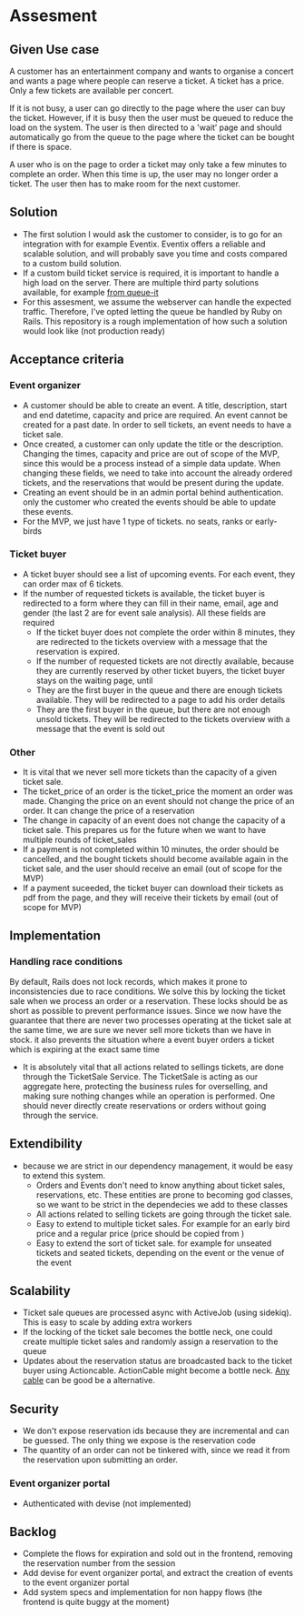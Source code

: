 # Assesment

## Given Use case
A customer has an entertainment company and wants to organise a concert and wants a page where people can reserve a ticket. A ticket has a price. Only a few tickets are available per concert.

If it is not busy, a user can go directly to the page where the user can buy the ticket. However, if it is busy then the user must be queued to reduce the load on the system. The user is then directed to a 'wait’ page and should automatically go from the queue to the page where the ticket can be bought if there is space.

A user who is on the page to order a ticket may only take a few minutes to complete an order. When this time is up, the user may no longer order a ticket. The user then has to make room for the next customer.

## Solution
- The first solution I would ask the customer to consider, is to go for an integration with for example Eventix. Eventix offers a reliable and scalable solution, and will probably save you time and costs compared to a custom build solution.
- If a custom build ticket service is required, it is important to handle a high load on the server. There are multiple third party solutions available, for example [from queue-it](https://queue-it.com/virtual-waiting-room/) 
- For this assesment, we assume the webserver can handle the expected traffic. Therefore, I've opted letting the queue be handled by Ruby on Rails. This repository is a rough implementation of how such a solution would look like (not production ready)

## Acceptance criteria
### Event organizer
- A customer should be able to create an event. A title, description, start and end datetime, capacity and price are required. An event cannot be created for a past date. In order to sell tickets, an event needs to have a ticket sale.
- Once created, a customer can only update the title or the description. Changing the times, capacity and price are out of scope of the MVP, since this would be a process instead of a simple data update. When changing these fields, we need to take into account the already ordered tickets, and the reservations that would be present during the update.
- Creating an event should be in an admin portal behind authentication. only the customer who created the events should be able to update these events.
- For the MVP, we just have 1 type of tickets. no seats, ranks or early-birds

### Ticket buyer
- A ticket buyer should see a list of upcoming events. For each event, they can order max of 6 tickets.
- If the number of requested tickets is available, the ticket buyer is redirected to a form where they can fill in their name, email, age and gender (the last 2 are for event sale analysis). All these fields are required
    - If the ticket buyer does not complete the order within 8 minutes, they are redirected to the tickets overview with a message that the reservation is expired.
    - If the number of requested tickets are not directly available, because they are currently reserved by other ticket buyers, the ticket buyer stays on the waiting page, until
    - They are the first buyer in the queue and there are enough tickets available. They will be redirected to a page to add his order details
    - They are the first buyer in the queue, but there are not enough unsold tickets. They will be redirected to the tickets overview with a message that the event is sold out

### Other
- It is vital that we never sell more tickets than the capacity of a given ticket sale.
- The ticket_price of an order is the ticket_price the moment an order was made. Changing the price on an event should not change the price of an order. It can change the price of a reservation
- The change in capacity of an event does not change the capacity of a ticket sale. This prepares us for the future when we want to have multiple rounds of ticket_sales
- If a payment is not completed within 10 minutes, the order should be cancelled, and the bought tickets should become available again in the ticket sale, and the user should receive an email (out of scope for the MVP)
- If a payment suceeded, the ticket buyer can download their tickets as pdf from the page, and they will receive their tickets by email (out of scope for MVP)

## Implementation
### Handling race conditions
By default, Rails does not lock records, which makes it prone to inconsistencies due to race conditions.
We solve this by locking the ticket sale when we process an order or a reservation. These locks should be as short as possible to prevent performance issues. Since we now have the guarantee that there are never two processes operating at the ticket sale at the same time, we are sure we never sell more tickets than we have in stock. it also prevents the situation where a event buyer orders a ticket which is expiring at the exact same time
- It is absolutely vital that all actions related to sellings tickets, are done through the TicketSale Service. The TicketSale is acting as our aggregate here, protecting the business rules for overselling, and making sure nothing changes while an operation is performed. One should never directly create reservations or orders without going through the service.

## Extendibility
- because we are strict in our dependency management, it would be easy to extend this system.
    - Orders and Events don't need to know anything about ticket sales, reservations, etc. These entities are prone to becoming
    god classes, so we want to be strict in the dependecies we add to these classes
    - All actions related to selling tickets are going through the ticket sale. 
    - Easy to extend to multiple ticket sales. For example for an early bird price and a regular price (price should be copied from )
    - Easy to extend the sort of ticket sale. for example for unseated tickets and seated tickets, depending on the event or the venue of the event

## Scalability
- Ticket sale queues are processed async with ActiveJob (using sidekiq). This is easy to scale by adding extra workers
- If the locking of the ticket sale becomes the bottle neck, one could create multiple ticket sales and randomly assign a reservation to the queue
- Updates about the reservation status are broadcasted back to the ticket buyer using Actioncable. ActionCable might become a bottle neck. [Any cable](https://nebulab.com/blog/actioncable-vs-anycable-fight) can be good be a alternative.

## Security
- We don't expose reservation ids because they are incremental and can be guessed. The only thing we expose is the reservation code
- The quantity of an order can not be tinkered with, since we read it from the reservation upon submitting an order.

### Event organizer portal
- Authenticated with devise (not implemented)

## Backlog
- Complete the flows for expiration and sold out in the frontend, removing the reservation number from the session
- Add devise for event organizer portal, and extract the creation of events to the event organizer portal
- Add system specs and implementation for non happy flows (the frontend is quite buggy at the moment)